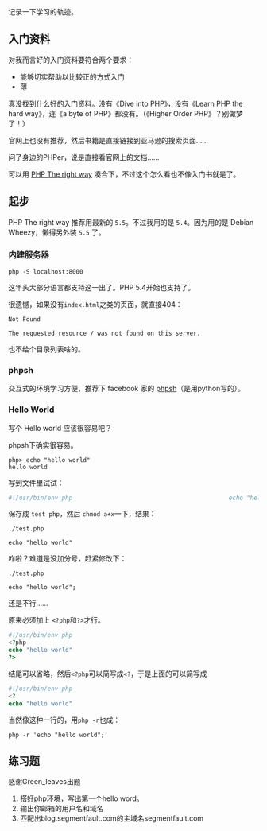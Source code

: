 记录一下学习的轨迹。

入门资料
-------

对我而言好的入门资料要符合两个要求：

- 能够切实帮助以比较正的方式入门
- 薄

真没找到什么好的入门资料。没有《Dive into PHP》，没有《Learn PHP the hard way》，连《a byte of PHP》都没有。（《Higher Order PHP》？别做梦了！）

官网上也没有推荐，然后书籍是直接链接到亚马逊的搜索页面……

问了身边的PHPer，说是直接看官网上的文档……

可以用 [PHP The right way](http://www.phptherightway.com/) 凑合下，不过这个怎么看也不像入门书就是了。

起步
----

PHP The right way 推荐用最新的 `5.5`。不过我用的是 `5.4`。因为用的是 Debian Wheezy，懒得另外装 `5.5` 了。

### 内建服务器


    php -S localhost:8000

这年头大部分语言都支持这一出了。PHP 5.4开始也支持了。

很遗憾，如果没有`index.html`之类的页面，就直接404：

    Not Found

    The requested resource / was not found on this server.

也不给个目录列表啥的。

### phpsh

交互式的环境学习方便，推荐下 facebook 家的 [phpsh](http://phpsh.org/)（是用python写的）。

### Hello World

写个 Hello world 应该很容易吧？

phpsh下确实很容易。

    php> echo "hello world"
    hello world

写到文件里试试：

```php
#!/usr/bin/env php                                            echo "hello world"
```

保存成 `test php`，然后 `chmod a+x`一下，结果：

    ./test.php                                                                                                                                  

    echo "hello world"

咋啦？难道是没加分号，赶紧修改下：

    ./test.php                                                                                                                                  

    echo "hello world";

还是不行……

原来必须加上 `<?php`和`?>`才行。

```php
#!/usr/bin/env php
<?php                                                                 
echo "hello world"
?>
```

结尾可以省略，然后`<?php`可以简写成`<?`，于是上面的可以简写成

```php
#!/usr/bin/env php
<?                                                                                                                          
echo "hello world"
```

当然像这种一行的，用`php -r`也成：

    php -r 'echo "hello world";'

练习题
------

感谢Green_leaves出题

1. 搭好php环境，写出第一个hello word。
2. 输出你邮箱的用户名和域名
3. 匹配出blog.segmentfault.com的主域名segmentfault.com
